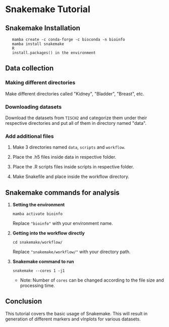 # Snakemake Tutorial


## Snakemake Installation
```
   mamba create -c conda-forge -c bioconda -n bioinfo
   mamba install snakemake
   R
   install.packages() in the environment
   ```

## Data collection


### Making different directories
Make different directories called "Kidney", "Bladder", "Breast", etc. 

### Downloading datasets
Download the datasets from `TISCH2` and categorize them under their respective directories and put all of them in directory named "data".
 
### Add additional files

1. Make 3 directories named `data`, `scripts` and `workflow`. 

2. Place the .h5 files inside data in respective folder.

3. Place the .R scripts files inside scripts in respective folder.

4. Make Snakefile and place inside the workflow directory.


## Snakemake commands for analysis


1. **Setting the environment**
   ```
   mamba activate bioinfo
   ```
   Replace `"bioinfo"` with your environment name.

2. **Getting into the workflow directly**
   ```
   cd snakemake/workflow/
   ```
   Replace `"snakemake/workflow/"` with your directory path.

3. **Snakemake command to run**
   
   ```
   snakemake --cores 1 -j1
   ```
   - Note: Number of `cores` can be changed according to the file size and processing time.
   


## Conclusion
This tutorial covers the basic usage of Snakemake. This will result in generation of different markers and vlnplots for various datasets. 
